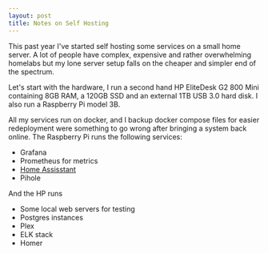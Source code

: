 ```yaml
---
layout: post
title: Notes on Self Hosting
---
```


This past year I've started self hosting some services on a small home server. A lot of people have complex, expensive and rather overwhelming homelabs but my lone server setup falls on the cheaper and simpler end of the spectrum. 

Let's start with the hardware, I run a second hand HP EliteDesk G2 800 Mini containing 8GB RAM, a 120GB SSD and an external 1TB USB 3.0 hard disk. I also run a Raspberry Pi model 3B. 

All my services run on docker, and I backup docker compose files for easier redeployment were something to go wrong after bringing a system back online. The Raspberry Pi runs the following services:

- Grafana
- Prometheus for metrics
- [Home Assisstant](/projects/smarthome)
- Pihole

And the HP runs 

- Some local web servers for testing  
- Postgres instances
- Plex
- ELK stack
- Homer